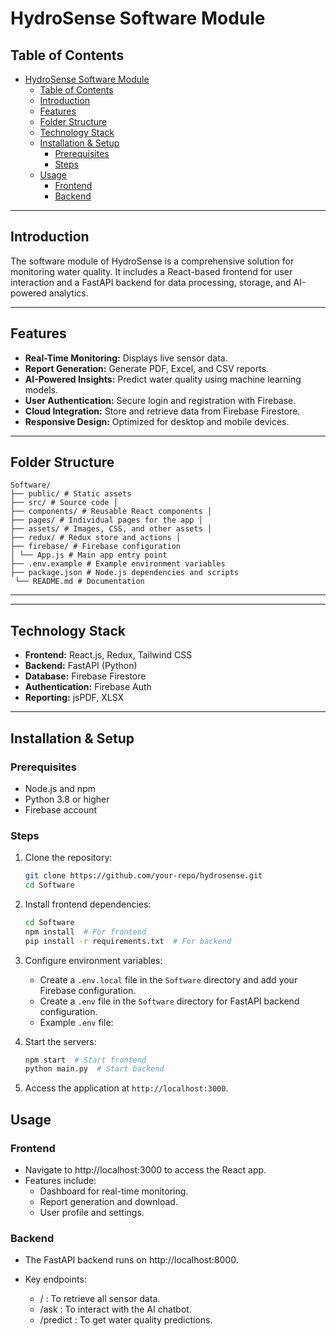 # HydroSense Software Module

## Table of Contents
- [HydroSense Software Module](#hydrosense-software-module)
  - [Table of Contents](#table-of-contents)
  - [Introduction](#introduction)
  - [Features](#features)
  - [Folder Structure](#folder-structure)
  - [Technology Stack](#technology-stack)
  - [Installation \& Setup](#installation--setup)
    - [Prerequisites](#prerequisites)
    - [Steps](#steps)
  - [Usage](#usage)
    - [Frontend](#frontend)
    - [Backend](#backend)

---

## Introduction
The software module of HydroSense is a comprehensive solution for monitoring water quality. It includes a React-based frontend for user interaction and a FastAPI backend for data processing, storage, and AI-powered analytics.

---

## Features
- **Real-Time Monitoring:** Displays live sensor data.
- **Report Generation:** Generate PDF, Excel, and CSV reports.
- **AI-Powered Insights:** Predict water quality using machine learning models.
- **User Authentication:** Secure login and registration with Firebase.
- **Cloud Integration:** Store and retrieve data from Firebase Firestore.
- **Responsive Design:** Optimized for desktop and mobile devices.

---

## Folder Structure
```
Software/ 
├── public/ # Static assets 
├── src/ # Source code │ 
├── components/ # Reusable React components │ 
├── pages/ # Individual pages for the app │ 
├── assets/ # Images, CSS, and other assets │ 
├── redux/ # Redux store and actions │ 
├── firebase/ # Firebase configuration 
│ └── App.js # Main app entry point 
├── .env.example # Example environment variables 
├── package.json # Node.js dependencies and scripts
 └── README.md # Documentation
```

---


---

## Technology Stack
- **Frontend:** React.js, Redux, Tailwind CSS
- **Backend:** FastAPI (Python)
- **Database:** Firebase Firestore
- **Authentication:** Firebase Auth
- **Reporting:** jsPDF, XLSX

---

## Installation & Setup

### Prerequisites
- Node.js and npm
- Python 3.8 or higher
- Firebase account

### Steps
1. Clone the repository:
   ```sh
   git clone https://github.com/your-repo/hydrosense.git
   cd Software

    ```

2. Install frontend dependencies:

    ```sh
    cd Software
    npm install  # For frontend
    pip install -r requirements.txt  # For backend
    ```

3. Configure environment variables:
    - Create a `.env.local` file in the `Software` directory and add your Firebase configuration.
    - Create a `.env` file in the `Software` directory for FastAPI backend configuration.
    - Example `.env` file:
    
4. Start the servers:
    ```sh
    npm start  # Start frontend
    python main.py  # Start backend
    ```
5. Access the application at `http://localhost:3000`.

## Usage

### Frontend
- Navigate to http://localhost:3000 to access the React app.
- Features include:
    - Dashboard for real-time monitoring.
    - Report generation and download.
    - User profile and settings.

### Backend
- The FastAPI backend runs on http://localhost:8000.

- Key endpoints:
  - / : To retrieve all sensor data.
  - /ask : To interact with the AI chatbot.
  - /predict : To get water quality predictions.

